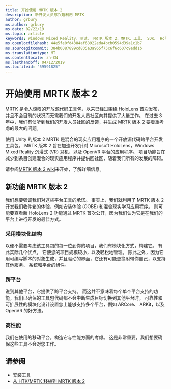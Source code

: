 ```yaml
---
title: 开始使用 MRTK 版本 2
description: 新开发人员感兴趣利用 MRTK
author: grbury
ms.author: grbury
ms.date: 02/22/19
ms.topic: article
keywords: Windows Mixed Reality，测试、 MRTK 版本 2，MRTK，工具、 SDK、 HoloLens、 HoloLens 2
ms.openlocfilehash: 44e5fe0fd4384af68922eda4bcb0594d39a1c1b7
ms.sourcegitcommit: 384b0087899cd835a3a965f75c6f6c607c9edd1b
ms.translationtype: MT
ms.contentlocale: zh-CN
ms.lasthandoff: 04/12/2019
ms.locfileid: "59591825"
---
```

# <a name="getting-started-with-mrtk-version-2"></a>开始使用 MRTK 版本 2

MRTK 是令人惊叹的开放源代码工具包，以来已经过围绕 HoloLens 首次发布，并且不会目前的状况而无需我们的开发人员社区向其提供了大量工作。 在过去 3 年中，我们有侦听到我们的开发人员社区的反馈，并生成 MRTK 版本 2 要着重考虑的最大的问题。  

使用 Unity 的版本 2 MRTK 是混合的现实应用程序的一个开放源代码跨平台开发工具包。  MRTK 版本 2 旨在加速开发针对 Microsoft HoloLens，Windows Mixed Reality 沉浸式 (VR) 耳机，以及 OpenVR 平台的应用程序。 项目功能旨在减少到条目创建混合的现实应用程序并提供回社区，随着我们所有的发展的障碍。 


请参阅<a href="https://github.com/Microsoft/MixedRealityToolkit-Unity/wiki/Getting-Started-with-MRTK-v2" target="_blank">MRTK 版本 2 wiki</a>来开始，了解详细信息。

## <a name="new-with-mrtk-version-2"></a>新功能 MRTK 版本 2
我们想要强调我们对这些平台工具的承诺。  事实上，我们就利用了 MRTK 版本 2 开发我们收件箱的体验，例如安装体验 (OOBE) 和混合现实学习应用程序。  则可能要查看新 HoloLens 2 功能通过 MRTK 首次公开，因为我们认为它是在我们的平台上进行开发的最佳方式。 

### <a name="modular"></a>采用模块化结构
以便不需要考虑该工具包的每一位到你的项目，我们有模块化方式，构建它。  有此实际几个优点。  它使您的项目规模较小，以及轻松地管理。  除此之外，因为它用可编写脚本的对象生成，并且驱动的界面，它还有可能更换附带你自己，以支持其他服务、 系统和平台的组件。


### <a name="cross-platform"></a>跨平台
说到其他平台，它提供了跨平台支持。  而这并不意味着每个单个平台支持的功能，我们已确保的工具包代码都不会中断生成目标切换到其他平台时。  可靠性和可扩展性的模块化设计设置您上能够支持多个平台，例如 ARCore、 ARKit，以及 OpenVR 的好方法。


### <a name="performant"></a>高性能
我们在使用的移动平台，构造它与性能方面的考虑。  这是非常重要，我们想要确保这些工具不会对您工作。


## <a name="see-also"></a>请参阅
* [安装工具](install-the-tools.md)
* [从 HTK/MRTK 移植到 MRTK 版本 2](mrtk-porting-guide.md)
